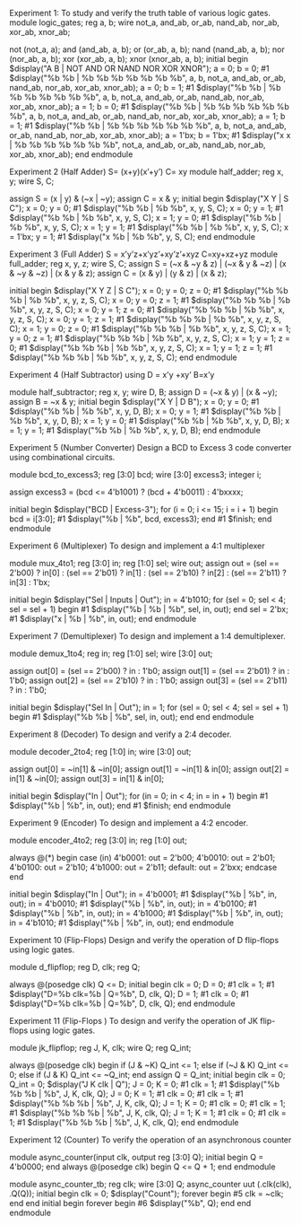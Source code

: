 Experiment 1: To study and verify the truth table of various logic gates.
module logic_gates;
   reg a, b;
   wire not_a, and_ab, or_ab, nand_ab, nor_ab, xor_ab, xnor_ab;

   not (not_a, a);
   and (and_ab, a, b);
   or (or_ab, a, b);
   nand (nand_ab, a, b);
   nor (nor_ab, a, b);
   xor (xor_ab, a, b);
   xnor (xnor_ab, a, b);
   initial begin
       $display("A B | NOT AND OR NAND NOR XOR XNOR");
       a = 0; b = 0; #1 $display("%b %b | %b   %b   %b   %b    %b   %b    %b", a, b, not_a, and_ab, or_ab, nand_ab, nor_ab, xor_ab, xnor_ab);
       a = 0; b = 1; #1 $display("%b %b | %b   %b   %b   %b    %b   %b    %b", a, b, not_a, and_ab, or_ab, nand_ab, nor_ab, xor_ab, xnor_ab);
       a = 1; b = 0; #1 $display("%b %b | %b   %b   %b   %b    %b   %b    %b", a, b, not_a, and_ab, or_ab, nand_ab, nor_ab, xor_ab, xnor_ab);
       a = 1; b = 1; #1 $display("%b %b | %b   %b   %b   %b    %b   %b    %b", a, b, not_a, and_ab, or_ab, nand_ab, nor_ab, xor_ab, xnor_ab);
       a = 1'bx; b = 1'bx; #1 $display("x x | %b   %b   %b   %b    %b   %b    %b", not_a, and_ab, or_ab, nand_ab, nor_ab, xor_ab, xnor_ab);
   end
endmodule

Experiment 2 (Half Adder) S= (x+y)(x’+y’) C= xy 
module half_adder;
   reg x, y;
   wire S, C;

   assign S = (x | y) & (~x | ~y);
   assign C = x & y;
   initial begin
       $display("X Y | S C");
       x = 0; y = 0; #1 $display("%b %b | %b %b", x, y, S, C);
       x = 0; y = 1; #1 $display("%b %b | %b %b", x, y, S, C);
       x = 1; y = 0; #1 $display("%b %b | %b %b", x, y, S, C);
       x = 1; y = 1; #1 $display("%b %b | %b %b", x, y, S, C);
       x = 1'bx; y = 1; #1 $display("x %b | %b %b", y, S, C);
   end
endmodule

Experiment 3 (Full Adder) S = x’y’z+x’yz’+xy’z’+xyz C=xy+xz+yz 
module full_adder;
   reg x, y, z;
   wire S, C;
   assign S = (~x & ~y & z) | (~x & y & ~z) | (x & ~y & ~z) | (x & y & z);
   assign C = (x & y) | (y & z) | (x & z);

   initial begin
       $display("X Y Z | S C");
       x = 0; y = 0; z = 0; #1 $display("%b %b %b | %b %b", x, y, z, S, C);
       x = 0; y = 0; z = 1; #1 $display("%b %b %b | %b %b", x, y, z, S, C);
       x = 0; y = 1; z = 0; #1 $display("%b %b %b | %b %b", x, y, z, S, C);
       x = 0; y = 1; z = 1; #1 $display("%b %b %b | %b %b", x, y, z, S, C);
       x = 1; y = 0; z = 0; #1 $display("%b %b %b | %b %b", x, y, z, S, C);
       x = 1; y = 0; z = 1; #1 $display("%b %b %b | %b %b", x, y, z, S, C);
       x = 1; y = 1; z = 0; #1 $display("%b %b %b | %b %b", x, y, z, S, C);
       x = 1; y = 1; z = 1; #1 $display("%b %b %b | %b %b", x, y, z, S, C);
   end
endmodule

Experiment 4 (Half Subtractor) using D = x’y +xy’ B=x’y 

module half_subtractor;
   reg x, y;
   wire D, B;
   assign D = (~x & y) | (x & ~y);
   assign B = ~x & y;
   initial begin
       $display("X Y | D B");
       x = 0; y = 0; #1 $display("%b %b | %b %b", x, y, D, B);
       x = 0; y = 1; #1 $display("%b %b | %b %b", x, y, D, B);
       x = 1; y = 0; #1 $display("%b %b | %b %b", x, y, D, B);
       x = 1; y = 1; #1 $display("%b %b | %b %b", x, y, D, B);
   end
endmodule

Experiment 5 (Number Converter)  Design a BCD to Excess 3 code converter using combinational circuits. 

module bcd_to_excess3;
   reg [3:0] bcd;
   wire [3:0] excess3;
   integer i;  

   assign excess3 = (bcd <= 4'b1001) ? (bcd + 4'b0011) : 4'bxxxx;

   initial begin
       $display("BCD  | Excess-3");
       for (i = 0; i <= 15; i = i + 1) begin
           bcd = i[3:0]; 
           #1 $display("%b | %b", bcd, excess3);
       end
       #1 $finish; 
   end
endmodule

Experiment 6 (Multiplexer) To design and implement a 4:1 multiplexer

module mux_4to1;
   reg [3:0] in;
   reg [1:0] sel;
   wire out;
   assign out = (sel == 2'b00) ? in[0] :
                (sel == 2'b01) ? in[1] :
                (sel == 2'b10) ? in[2] :
                (sel == 2'b11) ? in[3] : 1'bx; 

   initial begin
       $display("Sel | Inputs | Out");
       in = 4'b1010;
       for (sel = 0; sel < 4; sel = sel + 1) begin
           #1 $display("%b | %b | %b", sel, in, out);
       end
       sel = 2'bx; #1 $display("x | %b | %b", in, out);
   end
endmodule

Experiment 7 (Demultiplexer) To design and implement a 1:4 demultiplexer.

module demux_1to4;
   reg in;
   reg [1:0] sel;
   wire [3:0] out;
   
   assign out[0] = (sel == 2'b00) ? in : 1'b0;
   assign out[1] = (sel == 2'b01) ? in : 1'b0;
   assign out[2] = (sel == 2'b10) ? in : 1'b0;
   assign out[3] = (sel == 2'b11) ? in : 1'b0;

   initial begin
       $display("Sel In | Out");
       in = 1;
       for (sel = 0; sel < 4; sel = sel + 1) begin
           #1 $display("%b %b | %b", sel, in, out);
       end
   end
endmodule

Experiment 8 (Decoder) To design and verify a 2:4 decoder. 

module decoder_2to4;
   reg [1:0] in;
   wire [3:0] out;

   assign out[0] = ~in[1] & ~in[0];
   assign out[1] = ~in[1] & in[0];
   assign out[2] = in[1] & ~in[0];
   assign out[3] = in[1] & in[0];

   initial begin
       $display("In | Out");
       for (in = 0; in < 4; in = in + 1) begin
           #1 $display("%b | %b", in, out);
       end
       #1 $finish;
   end
endmodule

Experiment 9 (Encoder) To design and implement a 4:2 encoder. 

module encoder_4to2;
   reg [3:0] in;
   reg [1:0] out;
   
   always @(*) begin
       case (in)
           4'b0001: out = 2'b00;
           4'b0010: out = 2'b01;
           4'b0100: out = 2'b10;
           4'b1000: out = 2'b11;
           default: out = 2'bxx; 
       endcase
   end

   initial begin
       $display("In    | Out");
       in = 4'b0001; #1 $display("%b | %b", in, out);
       in = 4'b0010; #1 $display("%b | %b", in, out);
       in = 4'b0100; #1 $display("%b | %b", in, out);
       in = 4'b1000; #1 $display("%b | %b", in, out);
       in = 4'b1010; #1 $display("%b | %b", in, out); 
   end
endmodule

Experiment 10 (Flip-Flops) Design and verify the operation of D flip-flops using logic gates. 

module d_flipflop;
   reg D, clk;
   reg Q;

   always @(posedge clk) Q <= D;
   initial begin
       clk = 0;
       D = 0;
       #1 clk = 1; #1 $display("D=%b clk=%b | Q=%b", D, clk, Q);
       D = 1;
       #1 clk = 0; #1 $display("D=%b clk=%b | Q=%b", D, clk, Q);
   end
endmodule

Experiment 11 (Flip-Flops ) To design and verify the operation of JK flip-flops using logic gates. 

module jk_flipflop;
   reg J, K, clk;
   wire Q;
   reg Q_int;

   always @(posedge clk) begin
       if (J & ~K) Q_int <= 1;
       else if (~J & K) Q_int <= 0;
       else if (J & K) Q_int <= ~Q_int;
   end
   assign Q = Q_int;
   initial begin
       clk = 0;
       Q_int = 0;
       $display("J K clk | Q");
       J = 0; K = 0; #1 clk = 1; #1 $display("%b %b %b | %b", J, K, clk, Q);
       J = 0; K = 1; #1 clk = 0; #1 clk = 1; #1 $display("%b %b %b | %b", J, K, clk, Q);
       J = 1; K = 0; #1 clk = 0; #1 clk = 1; #1 $display("%b %b %b | %b", J, K, clk, Q);
       J = 1; K = 1; #1 clk = 0; #1 clk = 1; #1 $display("%b %b %b | %b", J, K, clk, Q);
   end
endmodule

Experiment 12 (Counter) To verify the operation of an asynchronous counter

module async_counter(input clk, output reg [3:0] Q);
   initial begin
       Q = 4'b0000; 
   end
   always @(posedge clk) begin
       Q <= Q + 1;
   end
endmodule

module async_counter_tb;
   reg clk;
   wire [3:0] Q;
   async_counter uut (.clk(clk), .Q(Q));
   initial begin
       clk = 0;
       $display("Count");
       forever begin
           #5 clk = ~clk; 
       end
   end
   initial begin
       forever begin
           #6 $display("%b", Q);
       end
   end
endmodule




